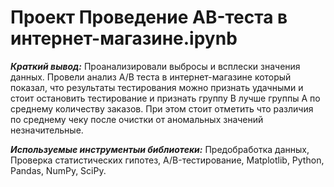 # Проект Проведение AB-теста в интернет-магазине.ipynb

***Краткий вывод:*** Проанализировали выбросы и всплески значения данных. Провели анализ А/В теста в интернет-магазине который показал, что результаты тестирования можно признать удачными и стоит остановить тестирование и признать группу B лучше группы А по среднему количеству заказов. При этом стоит отметить что различия по среднему чеку после очистки от аномальных значений незначительные.

***Используемые инструментыи библиотеки:*** Предобработка данных, Проверка статистических гипотез, A/B-тестирование, Matplotlib, Python, Pandas, NumPy, SciPy. 

 
